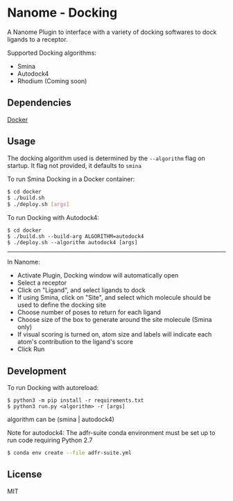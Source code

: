 # Nanome - Docking

A Nanome Plugin to interface with a variety of docking softwares to dock ligands to a receptor.

Supported Docking algorithms:
- Smina
- Autodock4
- Rhodium (Coming soon)

## Dependencies

[Docker](https://docs.docker.com/get-docker/)

## Usage
The docking algorithm used is determined by the `--algorithm` flag on startup. It flag not provided, it defaults to `smina`

To run Smina Docking in a Docker container:

```sh
$ cd docker
$ ./build.sh
$ ./deploy.sh [args]
```

To run Docking with Autodock4:
```
$ cd docker
$ ./build.sh --build-arg ALGORITHM=autodock4
$ ./deploy.sh --algorithm autodock4 [args]
```
---

In Nanome:

- Activate Plugin, Docking window will automatically open
- Select a receptor
- Click on "Ligand", and select ligands to dock
- If using Smina, click on "Site", and select which molecule should be used to define the docking site
- Choose number of poses to return for each ligand
- Choose size of the box to generate around the site molecule (Smina only)
- If visual scoring is turned on, atom size and labels will indicate each atom's contribution to the ligand's score
- Click Run

## Development

To run Docking with autoreload:
```
$ python3 -m pip install -r requirements.txt
$ python3 run.py <algorithm> -r [args]
```
algorithm can be (smina | autodock4)

Note for autodock4: The adfr-suite conda environment must be set up to run code requiring Python 2.7
```sh
$ conda env create --file adfr-suite.yml
```

## License

MIT
